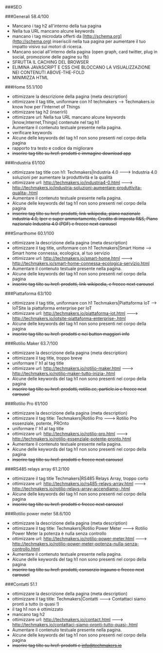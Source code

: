 ###SEO 

###Generali 58.4/100
- Mancano i tag h2 all'interno della tua pagina
- Nella tua URL mancano alcune keywords 
- mancano i tag microdata offerti da [http://schema.org](http://schema.org) inseriscili nella tua pagina per aumentare il tuo impatto visivo sui motori di ricerca.
- Mancano social all'interno della pagina (open graph, card twitter, plug in social, promozione delle pagine su fb)
- SFRUTTA IL CACHING DEL BROWSER
- ELIMINA JAVASCRIPT E CSS CHE BLOCCANO LA VISUALIZZAZIONE NEI CONTENUTI ABOVE-THE-FOLD
- MINIMIZZA HTML


###Home 55.1/100
- ottimizzare la descrizione della pagina (meta description)
- ottimizzare il tag title, uniformare con h1 techmakers --> Techmakers.io know how per l'Internet of Things
- ottimizzare tag h2 (inserirli)
- ottimizzare url: Nella tua URL mancano alcune keywords [know,Internet,Things] contenute nel tag h1
- Aumentare il contenuto testuale presente nella pagina.
- verificare keywords
- Alcune delle keywords del tag h1 non sono presenti nel corpo della pagina 
- rapporto tra testo e codice da migliorare
- ~~inserire tag tilte su href: prodotti e immagine download app~~

###Industria 61/100
- ottimizzare tag title con h1: Techmakers|Industria 4.0 ---> Industria 4.0 soluzioni per aumentare la produttività e la qualità
- ottimizzare url: http://techmakers.io/industria4-0.html ---> http://techmakers.io/industria-soluzioni-aumentare-produttivita-qualita-.html 
- Aumentare il contenuto testuale presente nella pagina.
- Alcune delle keywords del tag h1 non sono presenti nel corpo della pagina 
- ~~inserire tag tilte su href: prodotti, link wikipedia, piano nazionale industria 4.0, Iper e super ammortamento, Credito di imposta R&S, Piano nazionale Industria 4.0 (PDF) e frecce next carousel~~

###Smarthome 60.1/100
- ottimizzare la descrizione della pagina (meta description)
- ottimizzare il tag title, uniformare con h1 Techmakers|Smart Home --> Smart home connessa, ecologica, al tuo servizio
- ottimizzare url:  http://techmakers.io/smart-home.html ---> http://techmakers.io/smart-home-connessa-ecologica-servizio.html 
- Aumentare il contenuto testuale presente nella pagina.
- Alcune delle keywords del tag h1 non sono presenti nel corpo della pagina 
- ~~inserire tag tilte su href: prodotti, link wikipedia, e frecce next carousel~~

###Piattaforma 63/100
- ottimizzare il tag title, uniformare con h1 Techmakers|Piattaforma IoT --> IoTSite la piattaforma enterprise per IoT
- ottimizzare url:  http://techmakers.io/piattaforma-iot.html ---> http://techmakers.io/iotsite-piattaforma-enterprise-.html  
- Alcune delle keywords del tag h1 non sono presenti nel corpo della pagina 
- ~~inserire tag tilte su href: prodotti e nei button maggiori info~~

###Rotilio Maker 63.7/100
- ottimizzare la descrizione della pagina (meta description)
- ottimizzare il tag title, troppo breve
- uniformare l' h1 al tag title
- ottimizzare url:  http://techmakers.io/rotilio-maker.html --->  http://techmakers.io/rotilio-maker-tutto-inizia-.html   
- Alcune delle keywords del tag h1 non sono presenti nel corpo della pagina 
- ~~inserire tag tilte su href: prodotti, rotilio.cc, particle.io e frecce next carousel~~	

###Rotilio Pro 61/100
- ottimizzare la descrizione della pagina (meta description)
- ottimizzare il tag title: Techmakers|Rotilio Pro ---> Rotilio Pro essenziale, potente, PROnto
- uniformare l' h1 al tag title
- ottimizzare url: http://techmakers.io/rotilio-pro.html ---> http://techmakers.io/rotilio-essenziale-potente-pronto.html
- Aumentare il contenuto testuale presente nella pagina.
- Alcune delle keywords del tag h1 non sono presenti nel corpo della pagina 
- ~~inserire tag tilte su href: prodotti e frecce next carousel~~

###RS485 relays array 61.2/100
- ottimizzare il tag title Techmakers|RS485 Relays Array, troppo corto
- ottimizzare url: http://techmakers.io/rs485-relays-array.html ---> http://techmakers.io/rotilio-relays-array-accendiamo-.html   
- Alcune delle keywords del tag h1 non sono presenti nel corpo della pagina 
- ~~inserire tag tilte su href: prodotti e frecce next carousel~~

###Rotilio power meter 58.6/100
- ottimizzare la descrizione della pagina (meta description)
- ottimizzare il tag title: Techmakers|Rotilio Power Meter ---> Rotilio Power Meter la potenza è nulla senza controllo
- ottimizzare url: http://techmakers.io/rotilio-power-meter.html ---> http://techmakers.io/rotilio-power-meter-potenza-nulla-senza-controllo.html 
- Aumentare il contenuto testuale presente nella pagina.
- Alcune delle keywords del tag h1 non sono presenti nel corpo della pagina 
- ~~inserire tag tilte su href: prodotti, consorzio ingauno e frecce next carousel~~

###Contatti 51.1
- ottimizzare la descrizione della pagina (meta description)
- ottimizzare il tag title: Techmakers|Contatti ---> Contattaci siamo pronti a tutto (o quasi !)
- il tag h1 non è ottimizzato
- mancano tag h2
- ottimizzare url: http://techmakers.io/contact.html ---> http://techmakers.io/contattaci-siamo-pronti-tutto-quasi-.html 
- Aumentare il contenuto testuale presente nella pagina.
- Alcune delle keywords del tag h1 non sono presenti nel corpo della pagina 
- ~~inserire tag tilte su href: prodotti e info@techmakers.io~~